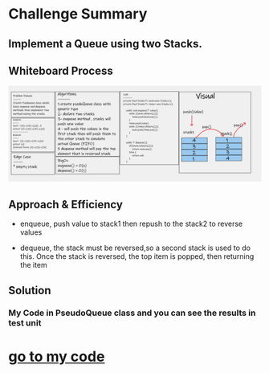 # Challenge Summary
## Implement a Queue using two Stacks.

## Whiteboard Process
![psedo](../asset/pseudo.png)

## Approach & Efficiency
* enqueue, push value to stack1 then repush to the stack2 to reverse values

* dequeue, the stack must be reversed,so a second stack is used to do this. Once the stack is reversed, the top item is popped, then returning the item

## Solution
### My Code in **PseudoQueue** class and you can see the results in test unit
# [go to my code](https://github.com/hashem98/data-structures-and-algorithms/tree/main/Java/StackandQueue)
